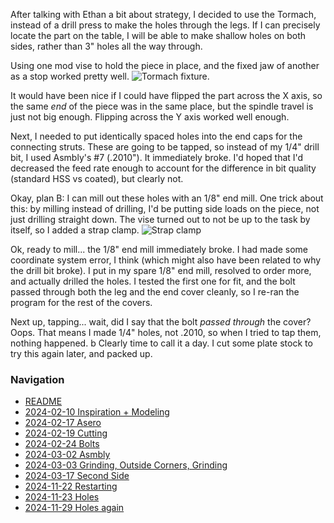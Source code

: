 After talking with Ethan a bit about strategy, I decided to use the Tormach, instead of a drill press to make the holes through the legs. If I can precisely locate the part on the table, I will be able to make shallow holes on both sides, rather than 3" holes all the way through.

Using one mod vise to hold the piece in place, and the fixed jaw of another as a stop worked pretty well.
![Tormach fixture](https://live.staticflickr.com/65535/54177163575_ad172fdbc9_4k.jpg).

It would have been nice if I could have flipped the part across the X axis, so the same *end* of the piece was in the same place, but the spindle travel is just not big enough. Flipping across the Y axis worked well enough.

Next, I needed to put identically spaced holes into the end caps for the connecting struts. These are going to be tapped, so instead of my 1/4" drill bit, I used Asmbly's #7 (.2010"). It immediately broke. I'd hoped that I'd decreased the feed rate enough to account for the difference in bit quality (standard HSS vs coated), but clearly not.

Okay, plan B: I can mill out these holes with an 1/8" end mill. One trick about this: by milling instead of drilling, I'd be putting side loads on the piece, not just drilling straight down. The vise turned out to not be up to the task by itself, so I added a strap clamp.
![Strap clamp](https://live.staticflickr.com/65535/54175833717_49a2a03abc_4k.jpg)

Ok, ready to mill... the 1/8" end mill immediately broke. I had made some coordinate system error, I think (which might also have been related to why the drill bit broke). I put in my spare 1/8" end mill, resolved to order more, and actually drilled the holes. I tested the first one for fit, and the bolt 
passed through both the leg and the end cover cleanly, so I re-ran the program for the rest of the covers.

Next up, tapping... wait, did I say that the bolt *passed through* the cover? Oops. That means I made 1/4" holes, not .2010, so when I tried to tap them, nothing happened.
 b
Clearly time to call it a day. I cut some plate stock to try this again later, and packed up.


### Navigation
* [README](README.md)
* [2024-02-10 Inspiration + Modeling](2024-02-10%20Inspiration%20+%20Modeling.md)
* [2024-02-17 Asero](2024-02-17%20Asero.md)
* [2024-02-19 Cutting](2024-02-19%20Cutting.md)
* [2024-02-24 Bolts](2024-02-24%20Bolts.md)
* [2024-03-02 Asmbly](2024-03-02%20Asmbly.md)
* [2024-03-03 Grinding, Outside Corners, Grinding](2024-03-03%20Grinding,%20Outside%20Corners,%20Grinding.md)
* [2024-03-17 Second Side](2024-03-17%20Second%20Side.md)
* [2024-11-22 Restarting](2024-11-22%20Restarting.md)
* [2024-11-23 Holes](2024-11-23%20Holes.md)
* [2024-11-29 Holes again](2024-11-29%20Holes%20again.md)

